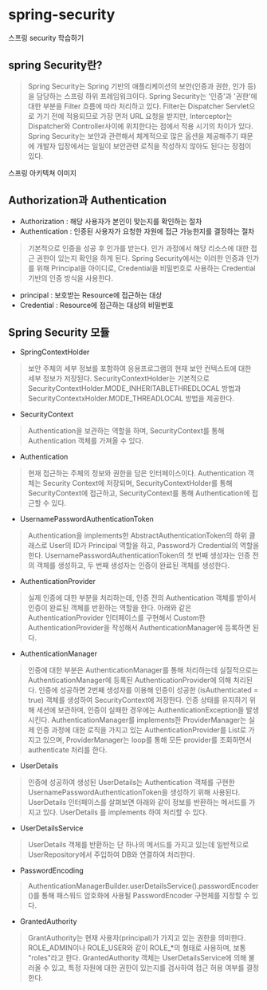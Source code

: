 # spring-security
스프링 security 학습하기

## spring Security란?
> Spring Security는 Spring 기반의 애플리케이션의 보안(인증과 권한, 인가 등)을 담당하는 스프링 하위 프레임워크이다. Spring Security는 '인증'과 '권한'에 대한 부분을 Filter 흐름에 따라 처리하고 있다. Filter는 Dispatcher Servlet으로 가기 전에 적용되므로 가장 먼저 URL 요청을 받지만, Interceptor는 Dispatcher와 Controller사이에 위치한다는 점에서 적용 시기의 차이가 있다. Spring Security는 보안과 관련해서 체계적으로 많은 옵션을 제공해주기 때문에 개발자 입장에서는 일일이 보안관련 로직을 작성하지 않아도 된다는 장점이 있다.

스프링 아키텍쳐 이미지

## Authorization과 Authentication
+ Authorization : 해당 사용자가 본인이 맞는지를 확인하는 절차
+ Authentication : 인증된 사용자가 요청한 자원에 접근 가능한지를 결정하는 절차
> 기본적으로 인증을 성공 후 인가를 받는다. 인가 과정에서 해당 리소스에 대한 접근 권한이 있는지 확인을 하게 된다. Spring Security에서는 이러한 인증과 인가를 위해 Principal을 아이디로, Credential을 비밀번호로 사용하는 Credential 기반의 인증 방식을 사용한다. 
+ principal : 보호받는 Resource에 접근하는 대상
+ Credential : Resource에 접근하는 대상의 비밀번호

## Spring Security 모듈

+ SpringContextHolder
> 보안 주체의 세부 정보를 포함하여 응용프로그램의 현재 보안 컨텍스트에 대한 세부 정보가 저장된다. SecurityContextHolder는 기본적으로 SecurityContextHolder.MODE_INHERITABLETHREDLOCAL 방법과 SecurityContextxHolder.MODE_THREADLOCAL 방법을 제공한다.

+ SecurityContext
> Authentication을 보관하는 역할을 하며, SecurityContext를 통해 Authentication 객체를 가져올 수 있다.

+ Authentication
> 현재 접근하는 주체의 정보와 권한을 담은 인터페이스이다. Authentication 객체는 Security Context에 저장되며, SecurityContextHolder를 통해 SecurityContext에 접근하고, SecurityContext를 통해 Authentication에 접근할 수 있다.

+ UsernamePasswordAuthenticationToken
> Authentication을 implements한 AbstractAuthenticationToken의 하위 클래스로 User의 ID가 Principal 역할을 하고, Password가 Credential의 역할을 한다. UsernamePasswordAuthenticationToken의 첫 번째 생성자는 인증 전의 객체를 생성하고, 두 번째 생성자는 인증이 완료된 객체를 생성한다.

+ AuthenticationProvider
> 실제 인증에 대한 부분을 처리하는데, 인증 전의 Authentication 객체를 받아서 인증이 완료된 객체를 반환하는 역할을 한다. 아래와 같은 AuthenticationProvider 인터페이스를 구현해서 Custom한 AuthenticationProvider을 작성해서 AuthenticationManager에 등록하면 된다.

+ AuthenticationManager
> 인증에 대한 부분은 AuthenticationManager를 통해 처리하는데 실질적으로는 AuthenticationManager에 등록된 AuthenticationProvider에 의해 처리된다. 인증에 성공하면 2번째 생성자를 이용해 인증이 성공한 (isAuthenticated = true) 객체를 생성하여 SecurityContext에 저장한다. 인증 상태를 유지하기 위해 세션에 보관하며, 인증이 실패한 경우에는 AuthenticationException을 발생시킨다. AuthenticationManager를 implements한 ProviderManager는 실제 인증 과정에 대한 로직을 가지고 있는 AuthenticationProvider를 List로 가지고 있으며, ProviderManager는 loop를 통해 모든 provider를 조회하면서 authenticate 처리를 한다.

+ UserDetails
> 인증에 성공하여 생성된 UserDetails는 Authentication 객체를 구현한 UsernamePasswordAuthenticationToken을 생성하기 위해 사용된다. UserDetails 인터페이스를 살펴보면 아래와 같이 정보를 반환하는 메서드를 가지고 있다. UserDetails 를 implements 하여 처리할 수 있다.

+ UserDetailsService
> UserDetails 객체를 반환하는 단 하나의 메서드를 가지고 있는데 일반적으로 UserRepository에서 주입하여 DB와 연결하여 처리한다.

+ PasswordEncoding
> AuthenticationManagerBuilder.userDetailsService().passwordEncoder()를 통해 패스워드 암호화에 사용될 PasswordEncoder 구현체를 지정할 수 있다.

+ GrantedAuthority
> GrantAuthority는 현재 사용자(principal)가 가지고 있는 권한을 의미한다. ROLE_ADMIN이나 ROLE_USER와 같이 ROLE_*의 형태로 사용하며, 보통 "roles"라고 한다. GrantedAuthority 객체는 UserDetailsService에 의해 불러올 수 있고, 특정 자원에 대한 권한이 있는지를 검사하여 접근 허용 여부를 결정한다.


